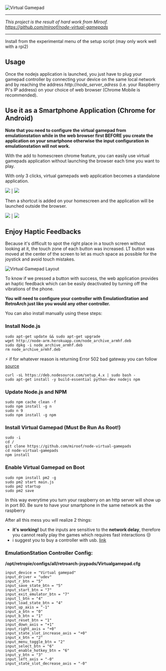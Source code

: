 ![Virtual Gamepad](https://github.com/miroof/node-virtual-gamepads/raw/resources/screenshots/standalone.png?raw=true)
***
_This project is the result of hard work from Miroof. https://github.com/miroof/node-virtual-gamepads_
***

Install from the experimental menu of the setup script (may only work well with a rpi2)

## Usage

Once the nodejs application is launched, you just have to plug your gamepad controller by connecting your device on the same local network and by reaching the address _http://node_server_adress_ (i.e. your Raspberry Pi's IP address) on your choice of web browser (Chrome Mobile is recommended).

## Use it as a Smartphone Application (Chrome for Android)

**Note that you need to configure the virtual gamepad from emulationstation while in the web browser first BEFORE you create the application on your smartphone otherwise the input configuration in emulationstation will not work.** 

With the add to homescreen chrome feature, you can easily use virtual gamepads application without launching the browser each time you want to play.

With only 3 clicks, virtual gamepads web application becomes a standalone application.

![](https://github.com/miroof/node-virtual-gamepads/raw/resources/screenshots/standalone_step1.png?raw=true) | ![](https://github.com/miroof/node-virtual-gamepads/raw/resources/screenshots/standalone_step2.png?raw=true)

Then a shortcut is added on your homescreen and the application will be launched outside the browser.

![](https://github.com/miroof/node-virtual-gamepads/raw/resources/screenshots/standalone_step3.png?raw=true) | ![](https://github.com/miroof/node-virtual-gamepads/raw/resources/screenshots/standalone_step4.png?raw=true)

## Enjoy Haptic Feedbacks

Because it's difficult to spot the right place in a touch screen without looking at it, the touch zone of each button was increased. LT button was moved at the center of the screen to let as much space as possible for the joystick and avoid touch mistakes.

![Virtual Gamepad Layout](https://github.com/miroof/node-virtual-gamepads/raw/resources/schemas/touch_zones.png?raw=true)

To know if we pressed a button with success, the web application provides an haptic feedback which can be easily deactivated by turning off the vibrations of the phone.

**You will need to configure your controller with EmulationStation and RetroArch just like you would any other controller.**


You can also install manually using these steps:

### Install Node.js

```
sudo apt-get update && sudo apt-get upgrade
wget http://node-arm.herokuapp.com/node_archive_armhf.deb
sudo dpkg -i node_archive_armhf.deb
rm node_archive_armhf.deb
```

:zap: if for whatever reason is returning Error 502 bad gateway you can follow [source](https://www.raspberrypi.org/forums/viewtopic.php?t=130217)

```
curl -sL https://deb.nodesource.com/setup_4.x | sudo bash -
sudo apt-get install -y build-essential python-dev nodejs npm
```

### Update Node.js and NPM

```
sudo npm cache clean -f
sudo npm install -g n
sudo n 9
sudo npm install -g npm
```

### Install Virtual Gamepad (Must Be Run As Root!)

```
sudo -i
cd /
git clone https://github.com/miroof/node-virtual-gamepads
cd node-virtual-gamepads
npm install
```

### Enable Virtual Gamepad on Boot

```
sudo npm install pm2 -g
sudo pm2 start main.js
sudo pm2 startup
sudo pm2 save
```

In this way everytime you turn your raspberry on an http server will show up in port 80.
Be sure to have your smartphone in the same network as the raspberry

After all this mess you will realize 2 things:
- **it's working!** but the inputs are sensitive to the **network delay**, therefore you cannot really play the games which requires fast interactions :unamused:
- i suggest you to buy a controller with usb. [link](https://www.androidcentral.com/best-raspberry-pi-controller)

### EmulationStation Controller Config:

**/opt/retropie/configs/all/retroarch-joypads/Virtualgamepad.cfg**

```
input_device = "Virtual gamepad"
input_driver = "udev"
input_r_btn = "5"
input_save_state_btn = "5"
input_start_btn = "7"
input_exit_emulator_btn = "7"
input_l_btn = "4"
input_load_state_btn = "4"
input_up_axis = "-1"
input_a_btn = "0"
input_b_btn = "1"
input_reset_btn = "1"
input_down_axis = "+1"
input_right_axis = "+0"
input_state_slot_increase_axis = "+0"
input_x_btn = "2"
input_menu_toggle_btn = "2"
input_select_btn = "6"
input_enable_hotkey_btn = "6"
input_y_btn = "3"
input_left_axis = "-0"
input_state_slot_decrease_axis = "-0"
```